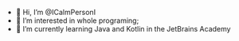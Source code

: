 - 👋 Hi, I’m @ICalmPersonI
- 👀 I’m interested in whole programing;
- 🌱 I’m currently learning Java and Kotlin in the JetBrains Academy

<!---
ICalmPersonI/ICalmPersonI is a ✨ special ✨ repository because its `README.md` (this file) appears on your GitHub profile.
You can click the Preview link to take a look at your changes.
--->

